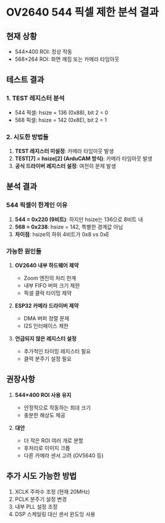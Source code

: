 # OV2640 544 픽셀 제한 분석 결과

## 현재 상황
- 544×400 ROI: 정상 작동
- 568×264 ROI: 화면 깨짐 또는 카메라 타임아웃

## 테스트 결과

### 1. TEST 레지스터 분석
- 544 픽셀: hsize = 136 (0x88), bit 2 = 0
- 568 픽셀: hsize = 142 (0x8E), bit 2 = 1

### 2. 시도한 방법들
1. **TEST 레지스터 미설정**: 카메라 타임아웃 발생
2. **TEST[7] = hsize[2] (ArduCAM 방식)**: 카메라 타임아웃 발생
3. **공식 드라이버 레지스터 설정**: 여전히 문제 발생

## 분석 결과

### 544 픽셀이 한계인 이유
1. **544 = 0x220 (9비트)**: 하지만 hsize는 136으로 8비트 내
2. **568 = 0x238**: hsize = 142, 특별한 경계값 아님
3. **차이점**: hsize의 하위 4비트가 0x8 vs 0xE

### 가능한 원인들
1. **OV2640 내부 하드웨어 제약**
   - Zoom 엔진의 처리 한계
   - 내부 FIFO 버퍼 크기 제한
   - 픽셀 클럭 타이밍 제약

2. **ESP32 카메라 드라이버 제약**
   - DMA 버퍼 정렬 문제
   - I2S 인터페이스 제한

3. **언급되지 않은 레지스터 설정**
   - 추가적인 타이밍 레지스터 필요
   - 클럭 분주기 설정 필요

## 권장사항
1. **544×400 ROI 사용 유지**
   - 안정적으로 작동하는 최대 크기
   - 충분한 해상도 제공

2. **대안**
   - 더 작은 ROI 여러 개로 분할
   - 후처리로 이미지 크롭
   - 다른 카메라 센서 고려 (OV5640 등)

## 추가 시도 가능한 방법
1. XCLK 주파수 조정 (현재 20MHz)
2. PCLK 분주기 설정 변경
3. 내부 PLL 설정 조정
4. DSP 스케일링 대신 센서 윈도잉 사용